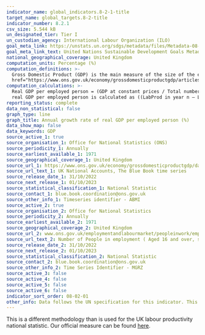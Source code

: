 ```yaml
---
indicator_name: global_indicators.8-2-1-title
target_name: global_targets.8-2-title
indicator_number: 8.2.1
csv_size: 5.544 kB
un_designated_tier: Tier I
un_custodian_agency: International Labour Organization (ILO)
goal_meta_link: https://unstats.un.org/sdgs/metadata/files/Metadata-08-02-01.pdf
goal_meta_link_text: United Nations Sustainable Development Goals Metadata (PDF 384 KB)
national_geographical_coverage: United Kingdom
computation_units: Percentage (%)
computation_definitions: >-
  Gross Domestic Product (GDP) is the main measure of the size of the economy, representing the total value of all final goods and services produced in a defined time period. The ONS has published <a
  href="https://www.ons.gov.uk/economy/grossdomesticproductgdp/articles/whatisgdp/2016-11-21">What is GDP?</a> and <a href="https://www.ons.gov.uk/economy/grossdomesticproductgdp/articles/gdpandme/2017-03-20">GDP and me</a> to explain what GDP is and how it relates to everyday life.
computation_calculations: >-
  Real GDP per employed person = (GDP at constant prices / Total number of employed persons) where the numerator and denominator refer to the same reference period, for example, the same calendar year. If we call the real GDP per employed person “LabProd”, then the annual growth rate of
  real GDP per employed person is calculated as ((LabProd in year n – LabProd in year n-1) / LabProd in year n-1) * 100.
reporting_status: complete
data_non_statistical: false
graph_type: line
graph_title: Annual growth rate of real GDP per employed person (%)
data_show_map: false
data_keywords: GDP
source_active_1: true
source_organisation_1: Office for National Statistics (ONS)
source_periodicity_1: Annually
source_earliest_available_1: 1971
source_geographical_coverage_1: United Kingdom
source_url_1: https://www.ons.gov.uk/economy/grossdomesticproductgdp/datasets/bluebook
source_url_text_1: UK National Accounts, The Blue Book time series 
source_release_date_1: 31/10/2022
source_next_release_1: 01/10/2023
source_statistical_classification_1: National Statistic
source_contact_1: blue.book.coordination@ons.gov.uk  
source_other_info_1: Timeseries identifier - ABMI
source_active_2: true
source_organisation_2: Office for National Statistics 
source_periodicity_2: Annually 
source_earliest_available_2: 1971
source_geographical_coverage_2: United Kingdom
source_url_2: www.ons.gov.uk/employmentandlabourmarket/peopleinwork/employmentandemployeetypes/timeseries/mgrz/bb
source_url_text_2: Number of People in employment ( Aged 16 and over, seasonally adjusted):000s
source_release_date_2: 31/10/2022
source_next_release_2: 01/10/2023
source_statistical_classification_2: National Statistic
source_contact_2: blue.book.coordination@ons.gov.uk
source_other_info_2: Time Series Identifier - MGRZ
source_active_3: false
source_active_4: false
source_active_5: false
source_active_6: false
indicator_sort_order: 08-02-01
other_info: Data follows the UN specification for this indicator. This indicator has been identified in collaboration with topic experts.
---
```

This is a different methodology than is used for the UK labour productivity national statistic. Our official measure can be found [here](https://www.ons.gov.uk/employmentandlabourmarket/peopleinwork/labourproductivity/bulletins/labourproductivity/latest/).